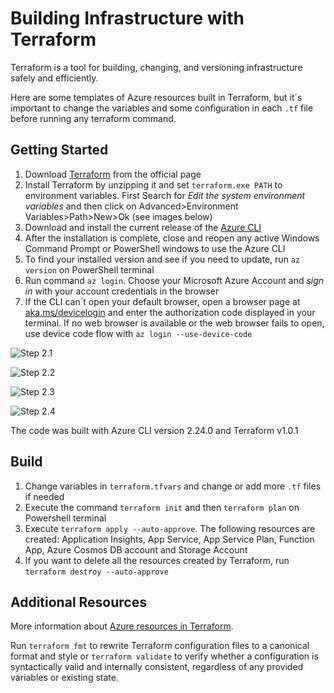 # Building Infrastructure with Terraform
Terraform is a tool for building, changing, and versioning infrastructure safely and efficiently.

Here are some templates of Azure resources built in Terraform, but it´s important to change the variables and some configuration in each `.tf` file before running any terraform command.

## Getting Started
1. Download [Terraform](https://www.terraform.io/downloads.html) from the official page
2. Install Terraform by unzipping it and set `terraform.exe PATH` to environment variables. First Search for _Edit the system environment variables_ and then click on Advanced>Environment Variables>Path>New>Ok (see images below)
3. Download and install the current release of the [Azure CLI](https://docs.microsoft.com/en-us/cli/azure/install-azure-cli)
4. After the installation is complete, close and reopen any active Windows Command Prompt or PowerShell windows to use the Azure CLI
5. To find your installed version and see if you need to update, run `az version` on PowerShell terminal
6. Run command `az login`. Choose your Microsoft Azure Account and *sign in* with your account credentials in the browser
7. If the CLI can´t open your default browser, open a browser page at [aka.ms/devicelogin](https://aka.ms/devicelogin) and enter the authorization code displayed in your terminal. If no web browser is available or the web browser fails to open, use device code flow with `az login --use-device-code`

![Step 2.1](https://i.postimg.cc/pL49FDJC/readmecentria.png)

![Step 2.2](https://i.postimg.cc/8CzvR12k/readmecentria2.png) 

![Step 2.3](https://i.postimg.cc/RFzNP48n/readmecentria3.png) 

![Step 2.4](https://i.postimg.cc/5tKCphJB/readmecentria4.png)

The code was built with Azure CLI version 2.24.0 and Terraform v1.0.1

## Build
1. Change variables in `terraform.tfvars` and change or add more `.tf` files if needed
2. Execute the command `terraform init` and then `terraform plan` on Powershell terminal
3. Execute `terraform apply --auto-approve`. The following resources are created: Application Insights, App Service, App Service Plan, Function App, Azure Cosmos DB account and Storage Account
4. If you want to delete all the resources created by Terraform, run `terraform destroy --auto-approve` 

## Additional Resources
More information about [Azure resources in Terraform](https://registry.terraform.io/providers/hashicorp/azurerm/latest/docs).

Run `terraform fmt` to rewrite Terraform configuration files to a canonical format and style or `terraform validate` to verify whether a configuration is syntactically valid and internally consistent, regardless of any provided variables or existing state.